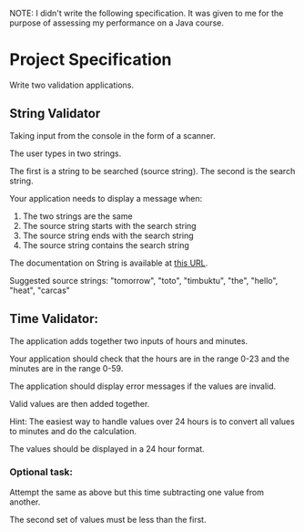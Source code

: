NOTE: I didn't write the following specification. It was given to me for the purpose of assessing my performance on a Java course.

# Project Specification
Write two validation applications.

## String Validator
Taking input from the console in the form of a scanner.

The user types in two strings.

The first is a string to be searched (source string). The second is the search string.

Your application needs to display a message when:
1. The two strings are the same
2. The source string starts with the search string
3. The source string ends with the search string
4. The source string contains the search string

The documentation on String is available at [this URL](https://docs.oracle.com/javase/7/docs/api/java/lang/String.html).

Suggested source strings: "tomorrow", "toto", "timbuktu", "the", "hello", "heat", "carcas"

## Time Validator:
The application adds together two inputs of hours and minutes.

Your application should check that the hours are in the range 0-23 and the minutes are in the range 0-59.

The application should display error messages if the values are invalid.

Valid values are then added together.

Hint: The easiest way to handle values over 24 hours is to convert all values to minutes and do the calculation.

The values should be displayed in a 24 hour format.

### Optional task:

Attempt the same as above but this time subtracting one value from another.

The second set of values must be less than the first.